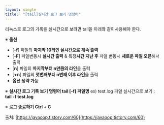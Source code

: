 ```yaml
---
layout: single
title:  "[tail]실시간 로그 보기 명령어"
---
```


리눅스로 로그의 기록을 실시간으로 보려면 tail을 아래와 같이사용해야 한다.

※ **옵션**

- [-**f**] 파일의 **마지막 10라인 실시간으로 계속 출력**
- [-**F**] 파일변동시 **실시간 출력** & 특정**시간 지난 후** 파일 변동시 **새로운 파일 오픈**해서 출력
- [**n**] 파일의 **마지막부터 n만큼의 라인**을 출력
- [**+n**] 파일의 **첫번째부터 n번째 이후 라인**을 출력
- **옵션 생략 가능**

※ **실시간 로그 기록 보기 명령어
tail [-f] 파일명**
ex) test.log 파일 실시간으로 보기 : **tail -f test.log**

※ **로그 종료하기
Ctrl + C**

출처: [https://javaoop.tistory.com/60](https://javaoop.tistory.com/60)
